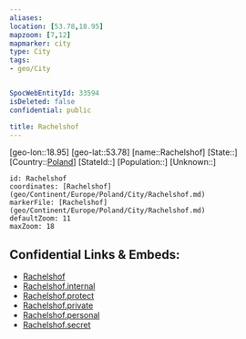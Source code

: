 ```yaml
---
aliases: 
location: [53.78,18.95]
mapzoom: [7,12] 
mapmarker: city 
type: City
tags:
- geo/City


SpocWebEntityId: 33594
isDeleted: false
confidential: public

title: Rachelshof
---
```

[geo-lon::18.95]
[geo-lat::53.78]
[name::Rachelshof]
[State::]
[Country::[Poland](geo/Continent/Europe/Poland.md)]
[StateId::]
[Population::]
[Unknown::]


```leaflet
id: Rachelshof
coordinates: [Rachelshof](geo/Continent/Europe/Poland/City/Rachelshof.md)
markerFile: [Rachelshof](geo/Continent/Europe/Poland/City/Rachelshof.md)
defaultZoom: 11 
maxZoom: 18
```


## Confidential Links & Embeds: 
- [Rachelshof](../../../../../../_public/geo/Continent/Europe/Poland/City/Rachelshof.md) 
- [Rachelshof.internal](../../../../../../_internal/geo/Continent/Europe/Poland/City/Rachelshof.internal.md) 
- [Rachelshof.protect](../../../../../../_protect/geo/Continent/Europe/Poland/City/Rachelshof.protect.md) 
- [Rachelshof.private](../../../../../../_private/geo/Continent/Europe/Poland/City/Rachelshof.private.md) 
- [Rachelshof.personal](../../../../../../_personal/geo/Continent/Europe/Poland/City/Rachelshof.personal.md) 
- [Rachelshof.secret](../../../../../../_secret/geo/Continent/Europe/Poland/City/Rachelshof.secret.md) 
